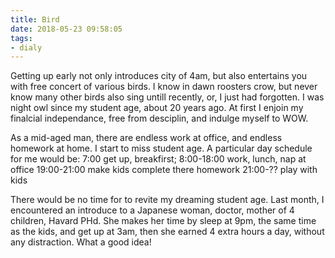 ```yaml
---
title: Bird
date: 2018-05-23 09:58:05
tags:
- dialy
---
```


Getting up early not only introduces city of 4am, but also entertains you with free concert of various birds. I know in dawn roosters crow, but never know many other birds also sing untill recently, or, I just had forgotten. I was night owl since my student age, about 20 years ago. At first I enjoin my finalcial independance, free from desciplin, and indulge myself to WOW. 

As a mid-aged man, there are endless work at office, and endless homework at home. I start to miss student age. A particular day schedule for me would be: 
  7:00 get up, breakfirst;
  8:00-18:00 work, lunch, nap at office
  19:00-21:00 make kids complete there homework
  21:00-?? play with kids

There would be no time for to revite my dreaming student age. Last month, I encountered an introduce to a Japanese woman, doctor, mother of 4 children, Havard PHd. She makes her time by sleep at 9pm, the same time as the kids, and get up at 3am, then she earned 4 extra hours a day, without any distraction. What a good idea! 
